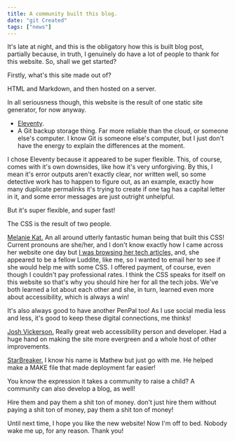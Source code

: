 ```yaml
---
title: A community built this blog.
date: "git Created"
tags: ["news"]
---
```


It's late at night, and this is the obligatory how this is built blog post, partially because, in truth, I genuinely do have a lot of people to thank for this website. So, shall we get started?

Firstly, what's this site made out of?

HTML and Markdown, and then hosted on a server.

In all seriousness though, this website is the result of one static site generator, for now anyway.

- [Eleventy](https://www.11ty.dev/).
- A Git backup storage thing. Far more reliable than the cloud, or someone else's computer. I know Git is someone else's computer, but I just don't have the energy to explain the differences at the moment.

I chose Eleventy because it appeared to be super flexible. This, of course, comes with it's own downsides, like how it's very unforgiving. By this, I mean it's error outputs aren't exactly clear, nor written well, so some detective work has to happen to figure out, as an example, exactly how many duplicate permalinks it's trying to create if one tag has a capital letter in it, and some error messages are just outright unhelpful.

But it's super flexible, and super fast!

The CSS is the result of two people.

[Melanie Kat.](https://melaniekat.com/) An all around utterly fantastic human being that built this CSS! Current pronouns are she/her, and I don't know exactly how I came across her website one day but [I was browsing her tech articles,](https://melkat.blog/) and, she appeared to be a fellow Luddite, like me, so I wanted to email her to see if she would help me with some CSS. I offered payment, of course, even though I couldn't pay professional rates. I think the CSS speaks for itself on this website so that's why you should hire her for all the tech jobs. We've both learned a lot about each other and she, in turn, learned even more about accessibility, which is always a win!

It's also always good to have another PenPal too! As I use social media less and less, it's good to keep these digital connections, me thinks!

[Josh Vickerson.](https://www.joshvickerson.com/) Really great web accessibility person and developer. Had a huge hand on making the site more evergreen and a whole host of other improvements.

[StarBreaker.](https://starbreaker.org/) I know his name is Mathew but just go with me. He helped make a MAKE file that made deployment far easier!

You know the expression it takes a community to raise a child? A community can also develop a blog, as well!

Hire them and pay them a shit ton of money. don't just hire them without paying a shit ton of money, pay them a shit ton of money!

Until next time, I hope you like the new website! Now I'm off to bed. Nobody wake me up, for any reason. Thank you!